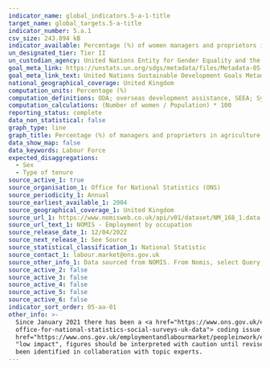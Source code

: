 ```yaml
---
indicator_name: global_indicators.5-a-1-title
target_name: global_targets.5-a-title
indicator_number: 5.a.1
csv_size: 243.894 kB
indicator_available: Percentage (%) of women managers and proprietors in agriculture related services
un_designated_tier: Tier II
un_custodian_agency: United Nations Entity for Gender Equality and the Empowerment of Women (UN Women), United Nations Statistics Division (UNSD), Food and Agriculture Organization of the United Nations (FAO)
goal_meta_link: https://unstats.un.org/sdgs/metadata/files/Metadata-05-0a-01.pdf
goal_meta_link_text: United Nations Sustainable Development Goals Metadata (PDF 4.0 MB)
national_geographical_coverage: United Kingdom
computation_units: Percentage (%)
computation_definitions: ODA; overseas development assistance, SEEA; System of Environmental Economic Accounting, EPEA; Environmental Protection Expenditure Accounts, UNCEEA; UN Committee on Environmental Economic Accounting, BIOFIN; Biodiversity Finance Initiative.
computation_calculations: (Number of women / Population) * 100
reporting_status: complete
data_non_statistical: false
graph_type: line
graph_title: Percentage (%) of managers and proprietors in agriculture related services
data_show_map: false
data_keywords: Labour Force
expected_disaggregations:
  - Sex
  - Type of tenure
source_active_1: true
source_organisation_1: Office for National Statistics (ONS)
source_periodicity_1: Annual
source_earliest_available_1: 2004
source_geographical_coverage_1: United Kingdom
source_url_1: https://www.nomisweb.co.uk/api/v01/dataset/NM_168_1.data.csv?geography=2092957697...2092957703,2013265921...2013265932&date=latestMINUS68,latestMINUS64,latestMINUS60,latestMINUS56,latestMINUS52,latestMINUS48,latestMINUS44,latestMINUS40,latestMINUS36,latestMINUS32,latestMINUS28,latestMINUS24,latestMINUS20,latestMINUS16,latestMINUS12,latestMINUS8,latestMINUS4,latest&c_sex=0...2&c_occpuk11h_0=0,10008,22,23&measure=1&measures=20100,20701
source_url_text_1: NOMIS - Employment by occupation
source_release_date_1: 12/04/2022
source_next_release_1: See Source
source_statistical_classification_1: National Statistic
source_contact_1: labour.market@ons.gov.uk
source_other_info_1: Data sourced from NOMIS. From Nomis, select Query > annual population survey - regional - employment by occupation. Selections. Date. 12 months to Dec - All years. Occupation. 121 and all subcodes (currently 1211 & 1213). Rate. Count.
source_active_2: false
source_active_3: false
source_active_4: false
source_active_5: false
source_active_6: false
indicator_sort_order: 05-aa-01
other_info: >-
  Since January 2021 there has been a <a href="https://www.ons.gov.uk/employmentandlabourmarket/peopleinwork/employmentandemployeetypes/articles/theimpactofmiscodingofoccupationaldatainofficefornationalstatisticssocialsurveysuk/2022-09-26#the-impact-of-miscoding-of-occupational-data-in-
  office-for-national-statistics-social-surveys-uk-data"> coding issue with occupation on the Labour Force Survey. </a> Despite the <a
  href="https://www.ons.gov.uk/employmentandlabourmarket/peopleinwork/employmentandemployeetypes/datasets/impactatfourdigitstandardoccupationalclassificationlevel"> estimated impact at four-digit Standard Occupational Classification level </a> on SOC codes 1211 and 1213 being classed as
  "low impact", figures should be interpreted with caution until revised in Spring 2023.  This indicator is being used as an approximation of the UN SDG Indicator. Where possible, we will work to identify or develop UK data to meet the global indicator specification. This indicator has
  been identified in collaboration with topic experts.
---
```

